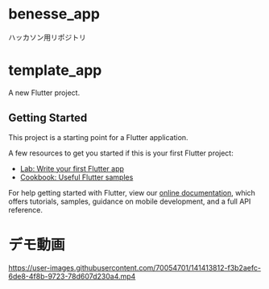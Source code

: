 # benesse_app
ハッカソン用リポジトリ  

# template_app

A new Flutter project.

## Getting Started

This project is a starting point for a Flutter application.

A few resources to get you started if this is your first Flutter project:

- [Lab: Write your first Flutter app](https://flutter.dev/docs/get-started/codelab)
- [Cookbook: Useful Flutter samples](https://flutter.dev/docs/cookbook)

For help getting started with Flutter, view our
[online documentation](https://flutter.dev/docs), which offers tutorials,
samples, guidance on mobile development, and a full API reference.

# デモ動画


https://user-images.githubusercontent.com/70054701/141413812-f3b2aefc-6de8-4f8b-9723-78d607d230a4.mp4

